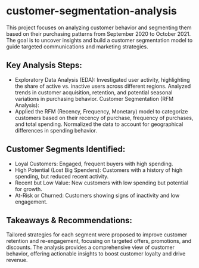 # customer-segmentation-analysis
This project focuses on analyzing customer behavior and segmenting them based on their purchasing patterns from September 2020 to October 2021. The goal is to uncover insights and build a customer segmentation model to guide targeted communications and marketing strategies.

## Key Analysis Steps:
- Exploratory Data Analysis (EDA): Investigated user activity, highlighting the share of active vs. inactive users across different regions. Analyzed trends in customer acquisition, retention, and potential seasonal variations in purchasing behavior.
Customer Segmentation (RFM Analysis):
- Applied the RFM (Recency, Frequency, Monetary) model to categorize customers based on their recency of purchase, frequency of purchases, and total spending. Normalized the data to account for geographical differences in spending behavior.

## Customer Segments Identified:
- Loyal Customers: Engaged, frequent buyers with high spending.
- High Potential (Lost Big Spenders): Customers with a history of high spending, but reduced recent activity.
- Recent but Low Value: New customers with low spending but potential for growth.
- At-Risk or Churned: Customers showing signs of inactivity and low engagement.

## Takeaways & Recommendations:
Tailored strategies for each segment were proposed to improve customer retention and re-engagement, focusing on targeted offers, promotions, and discounts.
The analysis provides a comprehensive view of customer behavior, offering actionable insights to boost customer loyalty and drive revenue.
